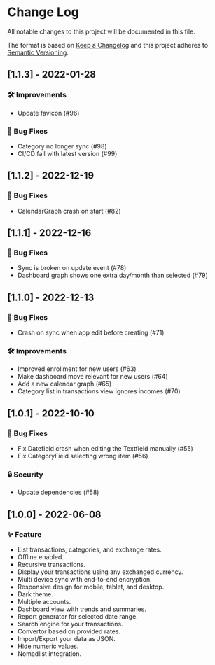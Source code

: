 # Change Log

All notable changes to this project will be documented in this file.
 
The format is based on [Keep a Changelog](http://keepachangelog.com/)
and this project adheres to [Semantic Versioning](http://semver.org/).
 
<!---
## [Unreleased] - yyyy-mm-dd

### ✨ Feature – for new features
### 🛠 Improvements – for general improvements
### 🚨 Changed – for changes in existing functionality
### ⚠️ Deprecated – for soon-to-be removed features
### 📚 Documentation – for documentation update
### 🗑 Removed – for removed features
### 🐛 Bug Fixes – for any bug fixes
### 🔒 Security – in case of vulnerabilities
### 🏗 Chore – for tidying code

See for sample https://raw.githubusercontent.com/favoloso/conventional-changelog-emoji/master/CHANGELOG.md
-->

## [1.1.3] - 2022-01-28
### 🛠 Improvements
-  Update favicon (#96)
### 🐛 Bug Fixes
-  Category no longer sync (#98)
-  CI/CD fail with latest version (#99)

## [1.1.2] - 2022-12-19
### 🐛 Bug Fixes
- CalendarGraph crash on start (#82)

## [1.1.1] - 2022-12-16
### 🐛 Bug Fixes
- Sync is broken on update event (#78)
- Dashboard graph shows one extra day/month than selected (#79)

## [1.1.0] - 2022-12-13
### 🐛 Bug Fixes
- Crash on sync when app edit before creating (#71)
### 🛠 Improvements
- Improved enrollment for new users (#63)
- Make dashboard move relevant for new users (#64)
- Add a new calendar graph (#65)
- Category list in transactions view ignores incomes (#70)

## [1.0.1] - 2022-10-10
### 🐛 Bug Fixes
- Fix Datefield crash when editing the Textfield manually (#55)
- Fix CategoryField selecting wrong item (#56)
### 🔒 Security
- Update dependencies (#58) 

## [1.0.0] - 2022-06-08
### ✨ Feature
- List transactions, categories, and exchange rates.
- Offline enabled.
- Recursive transactions.
- Display your transactions using any exchanged currency.
- Multi device sync with end-to-end encryption.
- Responsive design for mobile, tablet, and desktop.
- Dark theme.
- Multiple accounts.
- Dashboard view with trends and summaries.
- Report generator for selected date range.
- Search engine for your transactions.
- Convertor based on provided rates.
- Import/Export your data as JSON.
- Hide numeric values.
- Nomadlist integration.